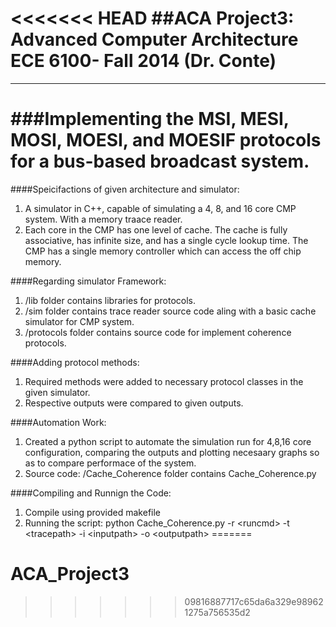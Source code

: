 <<<<<<< HEAD
##ACA Project3: Advanced Computer Architecture ECE 6100- Fall 2014 (Dr. Conte)
==========
-------------------------------------------------------------------------

###Implementing the MSI, MESI, MOSI, MOESI, and MOESIF protocols for a bus-based broadcast system.
===================

####Speicifactions of given architecture and simulator:

1. A simulator in C++, capable of simulating a 4, 8, and 16 core CMP system.  With a memory traace reader.
2. Each core in the CMP has one level of cache.  The cache is fully associative, has infinite size, and has a single cycle lookup time. The CMP has a single memory controller which can access the off chip memory. 

####Regarding simulator Framework:

1. /lib folder contains libraries for protocols.
2. /sim folder contains trace reader source code aling with a basic cache simulator for CMP system.
3. /protocols folder contains source code for implement coherence protocols.

####Adding protocol methods:

1. Required methods were added to necessary protocol classes in the given simulator.
2. Respective outputs were compared to given outputs.

####Automation Work:

1. Created a python script to automate the simulation run for 4,8,16 core configuration, comparing the outputs and plotting necesaary graphs so as to compare performace of the system.
2. Source code: /Cache_Coherence folder contains Cache_Coherence.py 

####Compiling and Runnign the Code:

1. Compile using provided makefile
2. Running the script: python Cache_Coherence.py -r \<runcmd\> -t \<tracepath\> -i \<inputpath\> -o \<outputpath\>
=======
# ACA_Project3
>>>>>>> 09816887717c65da6a329e989621275a756535d2

